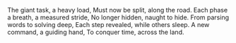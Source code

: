 The giant task, a heavy load,
Must now be split, along the road.
Each phase a breath, a measured stride,
No longer hidden, naught to hide.
From parsing words to solving deep,
Each step revealed, while others sleep.
A new command, a guiding hand,
To conquer time, across the land.
